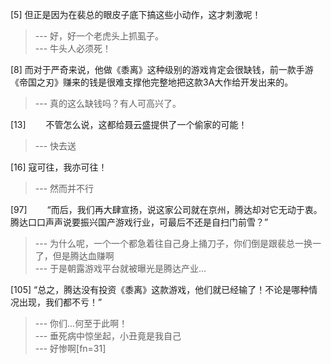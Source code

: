 
[5] 但正是因为在裴总的眼皮子底下搞这些小动作，这才刺激呢！
>--- 好，好一个老虎头上抓虱子。<br>
>--- 牛头人必须死！<br>

[8] 而对于严奇来说，他做《黍离》这种级别的游戏肯定会很缺钱，前一款手游《帝国之刃》赚来的钱是很难支撑他完整地把这款3A大作给开发出来的。
>--- 真的这么缺钱吗？有人可高兴了。<br>

[13] 　　不管怎么说，这都给聂云盛提供了一个偷家的可能！
>--- 快去送<br>

[16] 寇可往，我亦可往！
>--- 然而并不行<br>

[97] 　　“而后，我们再大肆宣扬，说这家公司就在京州，腾达却对它无动于衷。腾达口口声声说要振兴国产游戏行业，可最后不还是自扫门前雪？”
>--- 为什么呢，一个一个都急着往自己身上捅刀子，你们倒是跟裴总一换一了，但是腾达血赚啊<br>
>--- 于是朝露游戏平台就被曝光是腾达产业...<br>

[105] “总之，腾达没有投资《黍离》这款游戏，他们就已经输了！不论是哪种情况出现，我们都不亏！”
>--- 你们…何至于此啊！<br>
>--- 垂死病中惊坐起，小丑竟是我自己<br>
>--- 好惨啊[fn=31]<br>
